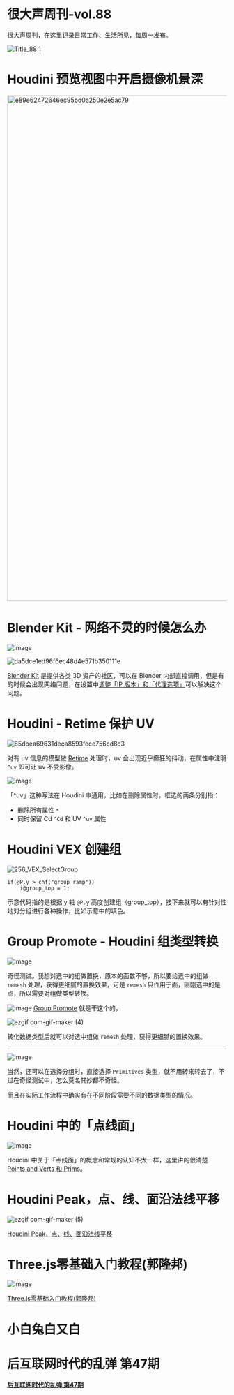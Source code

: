 # 很大声周刊-vol.88
很大声周刊，在这里记录日常工作、生活所见，每周一发布。

![Title_88 1](https://user-images.githubusercontent.com/20842136/212282709-d3a62c88-d7a3-4012-917f-df75dbb27662.png)

# Houdini 预览视图中开启摄像机景深
<img width="1159" alt="e89e62472646ec95bd0a250e2e5ac79" src="https://user-images.githubusercontent.com/20842136/212258241-f0228d8f-8110-4338-975e-a038428a3ced.png">

# Blender Kit - 网络不灵的时候怎么办
![image](https://user-images.githubusercontent.com/20842136/212259176-767ebc70-0ce6-4dbd-ba1c-013db631b311.png)

<img alt="da5dce1ed96f6ec48d4e571b350111e" src="https://user-images.githubusercontent.com/20842136/212259646-6ab8abef-5b8c-402a-8981-e14ebaa1ae2d.png">

[Blender Kit](https://www.blenderkit.com/) 是提供各类 3D 资产的社区，可以在 Blender 内部直接调用，但是有的时候会出现网络问题，在设置中[调整「IP 版本」和「代理选项」](https://github.com/BlenderKit/blenderkit/issues/443)可以解决这个问题。

# Houdini - Retime 保护 UV
<img  alt="85dbea69631deca8593fece756cd8c3" src="https://user-images.githubusercontent.com/20842136/212259799-4d983f3d-f763-4337-9bb8-2d5682d2955a.png">

对有 uv 信息的模型做 [Retime](https://www.sidefx.com/docs/houdini/nodes/sop/retime.html) 处理时，uv 会出现近乎癫狂的抖动，在属性中注明 `^uv` 即可让 uv 不受影像。

![image](https://user-images.githubusercontent.com/20842136/212260814-e94b267d-45b9-4ed5-9ed2-851a11f4b9c2.png)

「^uv」这种写法在 Houdini 中通用，比如在删除属性时，框选的两条分别指：
- 删除所有属性 `*`
- 同时保留 Cd `^Cd` 和 UV `^uv` 属性

# Houdini VEX 创建组
![256_VEX_SelectGroup](https://user-images.githubusercontent.com/20842136/212261278-08060d8d-5a45-4442-8f5d-521f304ecb94.gif)

```
if(@P.y > chf("group_ramp")) 
    i@group_top = 1;
```
示意代码指的是根据 y 轴 `@P.y` 高度创建组（group_top），接下来就可以有针对性地对分组进行各种操作，比如示意中的填色。

# Group Promote - Houdini 组类型转换
![image](https://user-images.githubusercontent.com/20842136/212264525-eaa81714-2c71-4393-a5d7-1b422e85055a.png)

奇怪测试。我想对选中的组做置换，原本的面数不够，所以要给选中的组做 `remesh` 处理，获得更细腻的置换效果，可是 `remesh` 只作用于面，刚刚选中的是点，所以需要对组做类型转换。

![image](https://user-images.githubusercontent.com/20842136/212266910-32de3fb7-f0af-4637-8f5e-33373f2b15c2.png)
[Group Promote](https://www.sidefx.com/docs/houdini/nodes/sop/grouppromote.html) 就是干这个的，

![ezgif com-gif-maker (4)](https://user-images.githubusercontent.com/20842136/212267784-70518295-43f5-495e-bcb0-734f2fb6858d.gif)

转化数据类型后就可以对选中组做 `remesh` 处理，获得更细腻的置换效果。

---

![image](https://user-images.githubusercontent.com/20842136/212266987-d17f92f7-ded7-473a-acdb-eb822f007ffa.png)

当然，还可以在选择分组时，直接选择 `Primitives` 类型，就不用转来转去了，不过在奇怪测试中，怎么莫名其妙都不奇怪。

而且在实际工作流程中确实有在不同阶段需要不同的数据类型的情况。

# Houdini 中的「点线面」
![image](https://user-images.githubusercontent.com/20842136/212268464-ea8a7f06-8d4d-45fd-bea9-f0dd349af30b.png)

Houdini 中关于「点线面」的概念和常规的认知不太一样，这里讲的很清楚 [Points and Verts 和 Prims](https://www.tokeru.com/cgwiki/index.php?title=Points_and_Verts_and_Prims)。

# Houdini Peak，点、线、面沿法线平移
![ezgif com-gif-maker (5)](https://user-images.githubusercontent.com/20842136/212270080-5f11d42a-e958-4052-8995-f577ef5924e5.gif)

[Houdini Peak，点、线、面沿法线平移](https://www.sidefx.com/docs/houdini/nodes/sop/peak.html)

# Three.js零基础入门教程(郭隆邦)
![image](https://user-images.githubusercontent.com/20842136/212280702-d1acd524-3dd9-44eb-b0f5-182ea1aad86f.png)

[Three.js零基础入门教程(郭隆邦)](http://www.yanhuangxueyuan.com/Three.js/)

# 小白兔白又白

# 后互联网时代的乱弹 第47期


**[后互联网时代的乱弹 第47期]()**